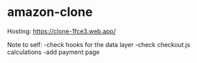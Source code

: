 # amazon-clone
Hosting: https://clone-1fce3.web.app/

Note to self:
-check hooks for the data layer
-check checkout.js calculations
-add payment page
